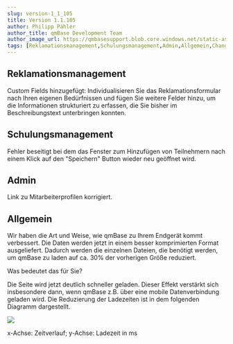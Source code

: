 ```yaml
---
slug: version-1_1_105
title: Version 1.1.105
author: Philipp Pähler
author_title: qmBase Development Team
author_image_url: https://qmbasesupport.blob.core.windows.net/static-assets/img/persons/paehler_round.png
tags: [Reklamationsmanagement,Schulungsmanagement,Admin,Allgemein,Changelog]
---
```

## Reklamationsmanagement

Custom Fields hinzugefügt: Individualisieren Sie das Reklamationsformular nach Ihren eigenen Bedürfnissen und fügen Sie weitere Felder hinzu, um die Informationen strukturiert zu erfassen, die Sie bisher im Beschreibungstext unterbringen konnten.

## Schulungsmanagement

Fehler beseitigt bei dem das Fenster zum Hinzufügen von Teilnehmern nach einem Klick auf den "Speichern" Button wieder neu geöffnet wird.

## Admin

Link zu Mitarbeiterprofilen korrigiert.

## Allgemein

Wir haben die Art und Weise, wie qmBase zu Ihrem Endgerät kommt verbessert. Die Daten werden jetzt in einem besser komprimierten Format ausgeliefert. Dadurch werden die einzelnen Dateien, die benötigt werden, um qmBase zu laden auf ca. 30% der vorherigen Größe reduziert.

Was bedeutet das für Sie?

Die Seite wird jetzt deutlich schneller geladen. Dieser Effekt verstärkt sich insbesondere dann, wenn qmBase z.B. über eine mobile Datenverbindung geladen wird. Die Reduzierung der Ladezeiten ist in dem folgenden Diagramm dargestellt.

![](https://caqadmin.blob.core.windows.net/releasenotes/90-images/mceclip0.png)

x-Achse: Zeitverlauf; y-Achse: Ladezeit in ms